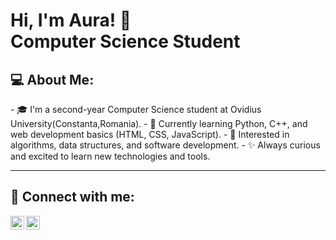 <h1>Hi, I'm Aura! 🌟 <br/> <b>Computer Science Student</b></h1>

<h2>💻 About Me:</h2>
- 🎓 I'm a second-year Computer Science student at Ovidius University(Constanta,Romania).  
- 🌱 Currently learning Python, C++, and web development basics (HTML, CSS, JavaScript).  
- 🧠 Interested in algorithms, data structures, and software development.  
- ✨ Always curious and excited to learn new technologies and tools.


---


<h2> 🤳 Connect with me:</h2>

[<img align="left" alt="JoshMadakor | LinkedIn" width="22px" src="https://cdn.jsdelivr.net/npm/simple-icons@v3/icons/linkedin.svg" />][linkedin]
[<img align="left" alt="JoshMadakor | Instagram" width="22px" src="https://cdn.jsdelivr.net/npm/simple-icons@v3/icons/instagram.svg" />][instagram]

[instagram]:https://www.instagram.com/aa.aura.a/
[linkedin]: https://www.linkedin.com/in/bancu-aura-9503ba272?utm_source=share&utm_campaign=share_via&utm_content=profile&utm_medium=ios_app
